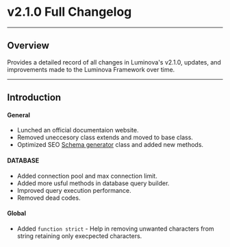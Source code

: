 # v2.1.0 Full Changelog 

***

## Overview

Provides a detailed record of all changes in Luminova's v2.1.0, updates, and improvements made to the Luminova Framework over time.

***

## Introduction

#### General 

- Lunched an official documentaion website.
- Removed uneccesory class extends and moved to base class.
- Optimized SEO [Schema generator](/seo/schema.md) class and added new methods.

#### DATABASE

- Added connection pool and max connection limit.
- Added more usful methods in database query builder.
- Improved query execution performance.
- Removed dead codes.

#### Global

- Added `function strict` - Help in removing unwanted characters from string retaining only execpected characters.